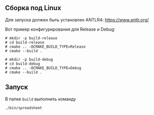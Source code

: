 ## Сборка под Linux

Для запуска должен быть установлен ANTLR4:
    https://www.antlr.org/

Вот пример конфигурирования для Release и Debug:
```
# mkdir -p build-release 
# cd build-release
# cmake .. -DCMAKE_BUILD_TYPE=Release
# cmake --build .

# mkdir -p build-debug
# cd build-debug
# cmake .. -DCMAKE_BUILD_TYPE=Debug
# cmake --build .

```
## Запуск

В папке `build` выполнить команду
```
./bin/spreadsheet
```
